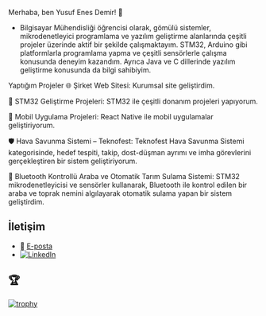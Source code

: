 

Merhaba, ben Yusuf Enes Demir! 👋
- Bilgisayar Mühendisliği öğrencisi olarak, gömülü sistemler, mikrodenetleyici programlama ve yazılım geliştirme alanlarında çeşitli projeler üzerinde aktif bir şekilde çalışmaktayım. STM32, Arduino gibi platformlarla programlama yapma ve çeşitli sensörlerle çalışma konusunda deneyim kazandım. Ayrıca Java ve C dillerinde yazılım geliştirme konusunda da bilgi sahibiyim.

Yaptığım Projeler
🌐 Şirket Web Sitesi: Kurumsal site geliştirdim.

🚗 STM32 Geliştirme Projeleri: STM32 ile çeşitli donanım projeleri yapıyorum.

📱 Mobil Uygulama Projeleri: React Native ile mobil uygulamalar geliştiriyorum.

🛡️ Hava Savunma Sistemi – Teknofest: Teknofest Hava Savunma Sistemi kategorisinde, hedef tespiti, takip, dost-düşman ayrımı ve imha görevlerini gerçekleştiren bir sistem geliştiriyorum.

🚗 Bluetooth Kontrollü Araba ve Otomatik Tarım Sulama Sistemi: STM32 mikrodenetleyicisi ve sensörler kullanarak, Bluetooth ile kontrol edilen bir araba ve toprak nemini algılayarak otomatik sulama yapan bir sistem geliştirdim.


## İletişim

- 📧 [E-posta](o1yusuf11@gmail.com)
- [<img src="https://img.icons8.com/ios-filled/25/0077B5/linkedin.png" alt="LinkedIn"/>](https://www.linkedin.com/in/yusuf-enes-demir-871376261/)


## 🏆 

[![trophy](https://github-profile-trophy.vercel.app/?username=yusufenesdmr&theme=gruvbox)](https://github.com/ryo-ma/github-profile-trophy)
